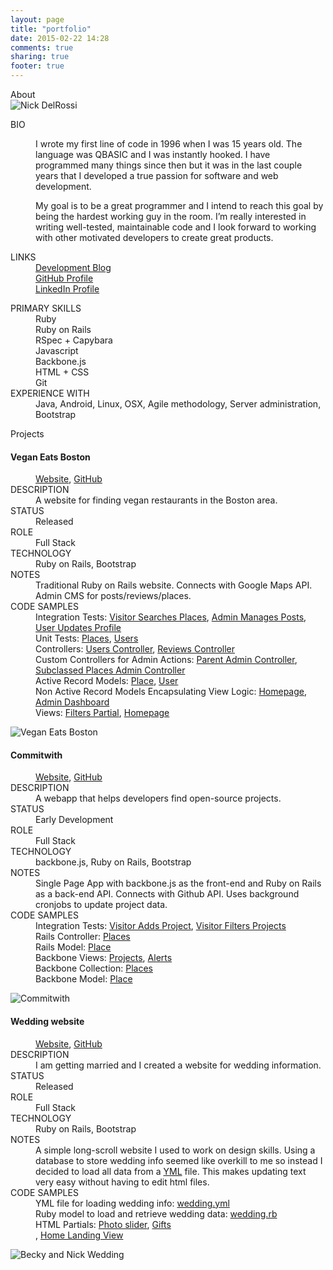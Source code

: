 ```yaml
---
layout: page
title: "portfolio"
date: 2015-02-22 14:28
comments: true
sharing: true
footer: true
---
```

<div class="portfolio-section-title">About</div>
<div class="row project">
  <div class="col-sm-3">
    <img class="img-responsive img-rounded" src="/images/avatar2.jpg" alt="Nick DelRossi">
  </div>
  <div class="col-sm-5">
    <dl>
      <dt>BIO</dt>
      <dd>
        <p>I wrote my first line of code in 1996 when I was 15 years old. 
          The language was QBASIC and I was instantly hooked. 
          I have programmed many things since then but it was in the last couple years that I developed a true passion for software and web development.
        </p>
        <p>
          My goal is to be a great programmer and I intend to reach this goal by being the hardest working guy in the room. 
          I’m really interested in writing well-tested, maintainable code and I look forward to working with other motivated developers to create great products. 
        </p>
      </dd>
      <dt>LINKS</dt>
      <dd>
        <a href="http://www.nickdelrossi.com">Development Blog</a><br>
        <a href="https://github.com/ndelrossi">GitHub Profile</a><br>
        <a href="https://www.linkedin.com/pub/nick-delrossi/7a/76/617">LinkedIn Profile</a><br>
      </dd>
    </dl>
  </div>
  <div class="col-sm-4">
    <dl>
      <dt>PRIMARY SKILLS</dt>
      <dd>
        Ruby<br>
        Ruby on Rails<br>
        RSpec + Capybara<br>
        Javascript<br>
        Backbone.js<br>
        HTML + CSS<br>
        Git
      </dd>
      <dt>EXPERIENCE WITH</dt>
      <dd>Java, Android, Linux, OSX, Agile methodology, Server administration, Bootstrap</dd>
    </dl>
  </div>
</div>
<div class="portfolio-section-title">Projects</div>
<div class="row project">
  <div class="col-sm-5 col-sm-push-7">
    <h4>Vegan Eats Boston</h4>
    <dl>
      <dd>
        <a href="https://www.veganeatsboston.com">Website</a>,
        <a href="https://github.com/ndelrossi/vegan_eats_boston">GitHub</a>
      </dd>
      <dt>DESCRIPTION</dt>
      <dd>A website for finding vegan restaurants in the Boston area.</dd>
      <dt>STATUS</dt>
      <dd class="text-success">Released</dd>
      <dt>ROLE</dt>
      <dd>Full Stack</dd>
      <dt>TECHNOLOGY</dt>
      <dd>Ruby on Rails, Bootstrap</dd>
      <dt>NOTES</dt>
      <dd>Traditional Ruby on Rails website. Connects with Google Maps API. Admin CMS for posts/reviews/places.</dd>
      <dt>CODE SAMPLES</dt>
      <dd>Integration Tests: 
        <a href="https://github.com/ndelrossi/vegan_eats_boston/blob/master/spec/features/visitor_searches_places_spec.rb">Visitor Searches Places</a>, 
        <a href="https://github.com/ndelrossi/vegan_eats_boston/blob/master/spec/features/admin_manages_posts_spec.rb">Admin Manages Posts</a>, 
        <a href="https://github.com/ndelrossi/vegan_eats_boston/blob/master/spec/features/user_updates_profile_spec.rb">User Updates Profile</a> 
      </dd>
      <dd>Unit Tests: 
        <a href="https://github.com/ndelrossi/vegan_eats_boston/blob/master/spec/models/place_spec.rb">Places</a>, 
        <a href="https://github.com/ndelrossi/vegan_eats_boston/blob/master/spec/models/user_spec.rb">Users</a>
      </dd>
      <dd>Controllers: 
        <a href="https://github.com/ndelrossi/vegan_eats_boston/blob/master/app/controllers/users_controller.rb">Users Controller</a>, 
        <a href="https://github.com/ndelrossi/vegan_eats_boston/blob/master/app/controllers/reviews_controller.rb">Reviews Controller</a>
      </dd>
      <dd>Custom Controllers for Admin Actions: 
        <a href="https://github.com/ndelrossi/vegan_eats_boston/blob/master/app/controllers/admins_controller.rb">Parent Admin Controller</a>, 
        <a href="https://github.com/ndelrossi/vegan_eats_boston/blob/master/app/controllers/admin/places_controller.rb">Subclassed Places Admin Controller</a>
      </dd>
      <dd>Active Record Models: 
        <a href="https://github.com/ndelrossi/vegan_eats_boston/blob/master/app/models/place.rb">Place</a>, 
        <a href="https://github.com/ndelrossi/vegan_eats_boston/blob/master/app/models/user.rb">User</a>
      </dd>
      <dd>Non Active Record Models Encapsulating View Logic: 
        <a href="https://github.com/ndelrossi/vegan_eats_boston/blob/master/app/models/homepage.rb">Homepage</a>, 
        <a href="https://github.com/ndelrossi/vegan_eats_boston/blob/master/app/models/admin_dashboard.rb">Admin Dashboard</a>
      </dd>
      <dd>Views: 
        <a href="https://github.com/ndelrossi/vegan_eats_boston/blob/master/app/views/places/_filters.html.erb">Filters Partial</a>, 
        <a href="https://github.com/ndelrossi/vegan_eats_boston/blob/master/app/views/static_pages/home.html.erb">Homepage</a>
      </dd>
    </dl>
  </div>
  <div class="col-sm-7 col-sm-pull-5">
    <img class="img-responsive" src="/images/vegan_eats_boston1.png" alt="Vegan Eats Boston">
  </div>
</div>
<div class="row project">
  <div class="col-sm-5 col-sm-push-7">
    <h4>Commitwith</h4>
    <dl>
      <dd>
        <a href="http://www.commitwith.com">Website</a>,
        <a href="https://github.com/ndelrossi/commitwith">GitHub</a>
      </dd>
      <dt>DESCRIPTION</dt>
      <dd>A webapp that helps developers find open-source projects.</dd>
      <dt>STATUS</dt>
      <dd class="text-danger">Early Development</dd>
      <dt>ROLE</dt>
      <dd>Full Stack</dd>
      <dt>TECHNOLOGY</dt>
      <dd>backbone.js, Ruby on Rails, Bootstrap</dd>
      <dt>NOTES</dt>
      <dd>Single Page App with backbone.js as the front-end and Ruby on Rails as a back-end API. Connects with Github API. Uses background cronjobs to update project data.</dd>
      <dt>CODE SAMPLES</dt>
      <dd>Integration Tests: 
        <a href="https://github.com/ndelrossi/commitwith/blob/master/spec/features/visitor_adds_project_spec.rb">Visitor Adds Project</a>, 
        <a href="https://github.com/ndelrossi/commitwith/blob/master/spec/features/visitor_filters_projects_spec.rb">Visitor Filters Projects</a> 
      </dd>
      <dd>Rails Controller: 
        <a href="https://github.com/ndelrossi/commitwith/blob/master/app/controllers/projects_controller.rb">Places</a>
      </dd>
      <dd>Rails Model: 
        <a href="https://github.com/ndelrossi/commitwith/blob/master/app/models/project.rb">Place</a>
      </dd>
      <dd>Backbone Views: 
        <a href="https://github.com/ndelrossi/commitwith/blob/master/app/assets/javascripts/views/projects.js">Projects</a>, 
        <a href="https://github.com/ndelrossi/commitwith/blob/master/app/assets/javascripts/views/alerts.js">Alerts</a> 
      </dd>
      <dd>Backbone Collection: 
        <a href="https://github.com/ndelrossi/commitwith/blob/master/app/assets/javascripts/collections/projects.js">Places</a>
      </dd>
      <dd>Backbone Model: 
        <a href="https://github.com/ndelrossi/commitwith/blob/master/app/assets/javascripts/models/project.js">Place</a>
      </dd>
    </dl>
  </div>
  <div class="col-sm-7 col-sm-pull-5">
    <img class="img-responsive" src="/images/commitwith1.png" alt="Commitwith">
  </div>
</div>
<div class="row project">
  <div class="col-sm-5 col-sm-push-7">
    <h4>Wedding website</h4>
    <dl>
      <dd>
        <a href="http://www.beckyandnickwedding.com">Website</a>,
        <a href="https://github.com/ndelrossi/beckyandnickwedding">GitHub</a>
      </dd>
      <dt>DESCRIPTION</dt>
      <dd>I am getting married and I created a website for wedding information.</dd>
      <dt>STATUS</dt>
      <dd class="text-success">Released</dd>
      <dt>ROLE</dt>
      <dd>Full Stack</dd>
      <dt>TECHNOLOGY</dt>
      <dd>Ruby on Rails, Bootstrap</dd>
      <dt>NOTES</dt>
      <dd>A simple long-scroll website I used to work on design skills. Using a database to store wedding info seemed like overkill to me so instead I decided to load all data from a <a href="https://github.com/ndelrossi/beckyandnickwedding/blob/master/wedding.yml">YML</a> file. This makes updating text very easy without having to edit html files.</dd>
      <dt>CODE SAMPLES</dt>
      <dd>YML file for loading wedding info:
        <a href="https://github.com/ndelrossi/beckyandnickwedding/blob/master/wedding.yml">wedding.yml</a>
      </dd>
      <dd>Ruby model to load and retrieve wedding data:
        <a href="https://github.com/ndelrossi/beckyandnickwedding/blob/master/app/models/wedding.rb">wedding.rb</a>
      </dd>
      <dd>HTML Partials:
        <a href="https://github.com/ndelrossi/beckyandnickwedding/blob/master/app/views/pages/_our_story_photos.html.erb">Photo slider</a>, 
        <a href="https://github.com/ndelrossi/beckyandnickwedding/blob/master/app/views/pages/_gifts.html.erb">Gifts</a><br>, 
        <a href="https://github.com/ndelrossi/beckyandnickwedding/blob/master/app/views/pages/home.html.erb">Home Landing View</a>
      </dd>
    </dl>
  </div>
  <div class="col-sm-7 col-sm-pull-5">
    <img class="img-responsive" src="/images/beckyandnickwedding.png" alt="Becky and Nick Wedding">
  </div>
</div>
